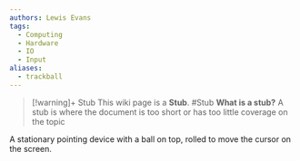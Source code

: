 ```yaml
---
authors: Lewis Evans
tags:
  - Computing
  - Hardware
  - IO
  - Input
aliases:
  - trackball
---
```

> [!warning]+ Stub
> This wiki page is a **Stub**.
> #Stub 
> **What is a stub?**
> A stub is where the document is too short or has too little coverage on the topic

A stationary pointing device with a ball on top, rolled to move the cursor on the screen.